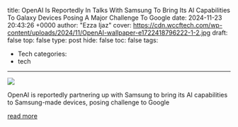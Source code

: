 title: OpenAI Is Reportedly In Talks With Samsung To Bring Its AI Capabilities To Galaxy Devices Posing A Major Challenge To Google
date: 2024-11-23 20:43:26 +0000
author: "Ezza Ijaz"
cover: https://cdn.wccftech.com/wp-content/uploads/2024/11/OpenAI-wallpaper-e1722418796222-1-2.jpg
draft: false
top: false
type: post
hide: false
toc: false
tags:
  - Tech
categories:
  - tech
---

![](https://cdn.wccftech.com/wp-content/uploads/2024/11/OpenAI-wallpaper-e1722418796222-1-2.jpg)

OpenAI is reportedly partnering up with Samsung to bring its AI capabilities to Samsung-made devices, posing challenge to Google

[read more](https://wccftech.com/openai-is-reportedly-in-talks-with-samsung-to-integrate-its-ai-technology-into-samsung-devices-posing-a-major-challenge-to-google/)

